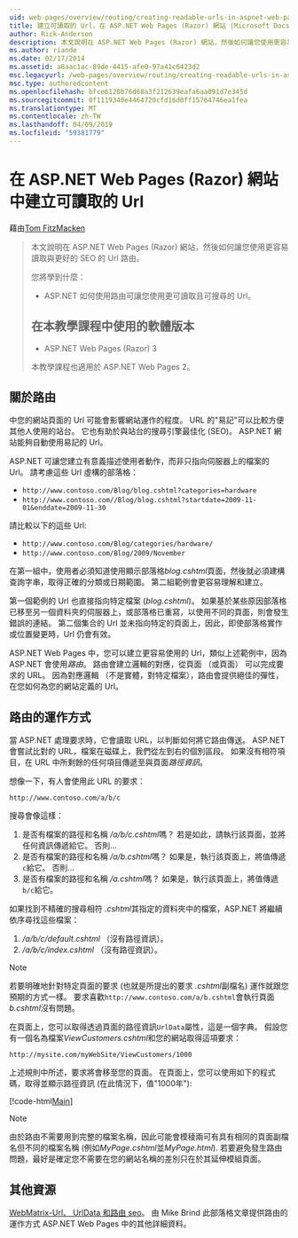 ```yaml
---
uid: web-pages/overview/routing/creating-readable-urls-in-aspnet-web-pages-sites
title: 建立可讀取的 Url，在 ASP.NET Web Pages (Razor) 網站 |Microsoft Docs
author: Rick-Anderson
description: 本文說明在 ASP.NET Web Pages (Razor) 網站，然後如何讓您使用更容易讀取與更好的 SEO 的 Url 路由。 將項目方法...
ms.author: riande
ms.date: 02/17/2014
ms.assetid: a8aac1ac-89de-4415-afe0-97a41c6423d2
msc.legacyurl: /web-pages/overview/routing/creating-readable-urls-in-aspnet-web-pages-sites
msc.type: authoredcontent
ms.openlocfilehash: bfce6120b76d68a3f212639eafa6aa091d7e345d
ms.sourcegitcommit: 0f1119340e4464720cfd16d0ff15764746ea1fea
ms.translationtype: MT
ms.contentlocale: zh-TW
ms.lasthandoff: 04/09/2019
ms.locfileid: "59381779"
---
```

# <a name="creating-readable-urls-in-aspnet-web-pages-razor-sites"></a>在 ASP.NET Web Pages (Razor) 網站中建立可讀取的 Url

藉由[Tom FitzMacken](https://github.com/tfitzmac)

> 本文說明在 ASP.NET Web Pages (Razor) 網站，然後如何讓您使用更容易讀取與更好的 SEO 的 Url 路由。
> 
> 您將學到什麼：
> 
> - ASP.NET 如何使用路由可讓您使用更可讀取且可搜尋的 Url。
>   
> 
> ## <a name="software-versions-used-in-the-tutorial"></a>在本教學課程中使用的軟體版本
> 
> 
> - ASP.NET Web Pages (Razor) 3
>   
> 
> 本教學課程也適用於 ASP.NET Web Pages 2。


## <a name="about-routing"></a>關於路由

中您的網站頁面的 Url 可能會影響網站運作的程度。 URL 的&quot;易記&quot;可以比較方便其他人使用的站台。 它也有助於與站台的搜尋引擎最佳化 (SEO)。 ASP.NET 網站能夠自動使用易記的 Url。

ASP.NET 可讓您建立有意義描述使用者動作，而非只指向伺服器上的檔案的 Url。 請考慮這些 Url 虛構的部落格：

- `http://www.contoso.com/Blog/blog.cshtml?categories=hardware`
- `http://www.contoso.com//Blog/blog.cshtml?startdate=2009-11-01&enddate=2009-11-30`

請比較以下的這些 Url:

- `http://www.contoso.com/Blog/categories/hardware/`
- `http://www.contoso.com/Blog/2009/November`

在第一組中，使用者必須知道使用顯示部落格*blog.cshtml*頁面，然後就必須建構查詢字串，取得正確的分類或日期範圍。 第二組範例會更容易理解和建立。

第一個範例的 Url 也直接指向特定檔案 (*blog.cshtml*)。 如果基於某些原因部落格已移至另一個資料夾的伺服器上，或部落格已重寫，以使用不同的頁面，則會發生錯誤的連結。 第二個集合的 Url 並未指向特定的頁面上，因此，即使部落格實作或位置變更時，Url 仍會有效。

ASP.NET Web Pages 中，您可以建立更容易使用的 Url，類似上述範例中，因為 ASP.NET 會使用*路由*。 路由會建立邏輯的對應，從頁面 （或頁面） 可以完成要求的 URL。 因為對應邏輯 （不是實體，對特定檔案），路由會提供絕佳的彈性，在您如何為您的網站定義的 Url。

## <a name="how-routing-works"></a>路由的運作方式

當 ASP.NET 處理要求時，它會讀取 URL，以判斷如何將它路由傳送。 ASP.NET 會嘗試比對的 URL，檔案在磁碟上，我們從左到右的個別區段。 如果沒有相符項目，在 URL 中所剩餘的任何項目傳遞至與頁面*路徑資訊*。

想像一下，有人會使用此 URL 的要求：

`http://www.contoso.com/a/b/c`

搜尋會像這樣：

1. 是否有檔案的路徑和名稱 */a/b/c.cshtml*嗎？ 若是如此，請執行該頁面，並將任何資訊傳遞給它。 否則...
2. 是否有檔案的路徑和名稱 */a/b.cshtml*嗎？ 如果是，執行該頁面上，將值傳遞`c`給它。 否則...
3. 是否有檔案的路徑和名稱 */a.cshtml*嗎？ 如果是，執行該頁面上，將值傳遞`b/c`給它。

如果找到不精確的搜尋相符 *.cshtml*其指定的資料夾中的檔案，ASP.NET 將繼續依序尋找這些檔案：

1. */a/b/c/default.cshtml* （沒有路徑資訊）。
2. */a/b/c/index.cshtml* （沒有路徑資訊）。

> [!NOTE]
> 若要明確地針對特定頁面的要求 (也就是所提出的要求 *.cshtml*副檔名) 運作就跟您預期的方式一樣。 要求喜歡`http://www.contoso.com/a/b.cshtml`會執行頁面*b.cshtml*沒有問題。


在頁面上，您可以取得透過頁面的路徑資訊`UrlData`屬性，這是一個字典。 假設您有一個名為檔案*ViewCustomers.cshtml*和您的網站取得這項要求：

`http://mysite.com/myWebSite/ViewCustomers/1000`

上述規則中所述，要求將會移至您的頁面。 在頁面上，您可以使用如下的程式碼，取得並顯示路徑資訊 (在此情況下，值&quot;1000年&quot;):

[!code-html[Main](creating-readable-urls-in-aspnet-web-pages-sites/samples/sample1.html)]

> [!NOTE]
> 由於路由不需要用到完整的檔案名稱，因此可能會模稜兩可有具有相同的頁面副檔名但不同的檔案名稱 (例如*MyPage.cshtml*並*MyPage.html*). 若要避免發生路由問題，最好是確定您不需要在您的網站名稱的差別只在於其延伸模組頁面。


<a id="Additional_Resources"></a>
## <a name="additional-resources"></a>其他資源

[WebMatrix-Url、 UrlData 和路由 seo](http://www.mikesdotnetting.com/Article/165/WebMatrix-URLs-UrlData-and-Routing-for-SEO)。 由 Mike Brind 此部落格文章提供路由的運作方式 ASP.NET Web Pages 中的其他詳細資料。
